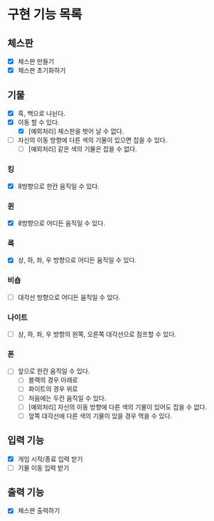# 구현 기능 목록

## 체스판

- [x] 체스판 만들기
- [x] 체스판 초기화하기

## 기물

- [x] 흑, 백으로 나뉜다.
- [x] 이동 할 수 있다.
    - [x] [예외처리] 체스판을 벗어 날 수 없다.
- [ ] 자신의 이동 방향에 다른 색의 기물이 있으면 잡을 수 있다.
    - [ ] [예외처리] 같은 색의 기물은 잡을 수 없다.

### 킹

- [x] 8방향으로 한칸 움직일 수 있다.

### 퀸

- [x] 8방향으로 어디든 움직일 수 있다.

### 룩

- [x] 상, 하, 좌, 우 방향으로 어디든 움직일 수 있다.

### 비숍

- [ ] 대각선 방향으로 어디든 움직일 수 있다.

### 나이트

- [ ] 상, 하, 좌, 우 방향의 왼쪽, 오른쪽 대각선으로 점프할 수 있다.

### 폰

- [ ] 앞으로 한칸 움직일 수 있다.
    - [ ] 블랙의 경우 아래로
    - [ ] 화이트의 경우 위로
    - [ ] 처음에는 두칸 움직일 수 있다.
    - [ ] [예외처리] 자신의 이동 방향에 다른 색의 기물이 있어도 잡을 수 없다.
    - [ ] 앞쪽 대각선에 다른 색의 기물이 있을 경우 먹을 수 있다.

## 입력 기능

- [x] 게임 시작/종료 입력 받기
- [ ] 기물 이동 입력 받기

## 출력 기능

- [x] 체스판 출력하기
